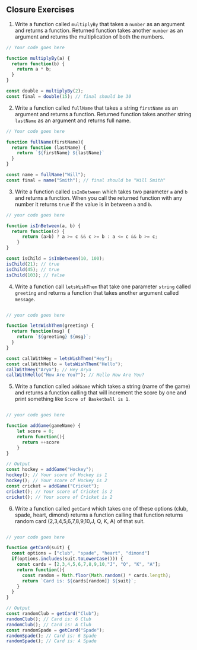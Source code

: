 ## Closure Exercises

1. Write a function called `multiplyBy` that takes a `number` as an argument and returns a function. Returned function takes another `number` as an argument and returns the multiplication of both the numbers.

```js
// Your code goes here

function multiplyBy(a) {
  return function(b) {
    return a * b;
  }
}

const double = multiplyBy(2);
const final = double(15); // final should be 30
```

2. Write a function called `fullName` that takes a string `firstName` as an argument and returns a function. Returned function takes another string `lastName` as an argument and returns full name.

```js
// Your code goes here

function fullName(firstName){
  return function (lastName) {
    return `${firstName} ${lastName}`
  }
}

const name = fullName("Will");
const final = name("Smith"); // final should be "Will Smith"
```

3. Write a function called `isInBetween` which takes two parameter `a` and `b` and returns a function. When you call the returned function with any number it returns `true` if the value is in between `a` and `b`.

```js
// your code goes here

function isInBetween(a, b) {
  return function(c) {
      return (a>b) ? a >= c && c >= b : a <= c && b >= c;
    }
}

const isChild = isInBetween(10, 100);
isChild(21); // true
isChild(45); // true
isChild(103); // false
```

4. Write a function call `letsWishThem` that take one parameter `string` called `greeting` and returns a function that takes another argument called `message`.

```js

// your code goes here

function letsWishThem(greeting) {
  return function(msg) {
    return `${greeting} ${msg}`;
  }
}

const callWithHey = letsWishThem("Hey");
const callWithHello = letsWishThem("Hello");
callWithHey("Arya"); // Hey Arya
callWithHello("How Are You?"); // Hello How Are You?
```

5. Write a function called `addGame` which takes a string (name of the game) and returns a function calling that will increment the score by one and print something like `Score of Basketball is 1`.

```js

// your code goes here

function addGame(gameName) {
    let score = 0;
    return function(){
      return ++score
    }
}

// Output
const hockey = addGame("Hockey");
hockey(); // Your score of Hockey is 1
hockey(); // Your score of Hockey is 2
const cricket = addGame("Cricket");
cricket(); // Your score of Cricket is 2
cricket(); // Your score of Cricket is 2
```

6. Write a function called `getCard` which takes one of these options (club, spade, heart, dimond) returns a function calling that function returns random card (2,3,4,5,6,7,8,9,10,J, Q, K, A) of that suit.

```js

// your code goes here

function getCard(suit) {
  const options = ["club", "spade", "heart", "dimond"]
  if(options.includes(suit.toLowerCase())) {
    const cards = [2,3,4,5,6,7,8,9,10,"J", "Q", "K", "A"];
    return function(){
      const random = Math.floor(Math.random() * cards.length);
      return `Card is: ${cards[random]} ${suit}`;
    }
  }
}

// Output
const randomClub = getCard("Club");
randomClub(); // Card is: 6 Club
randomClub(); // Card is: A Club
const randomSpade = getCard("Spade");
randomSpade(); // Card is: 6 Spade
randomSpade(); // Card is: A Spade
```
